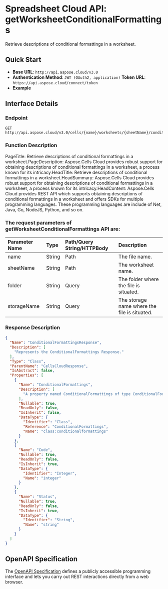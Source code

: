 # **Spreadsheet Cloud API: getWorksheetConditionalFormattings**

Retrieve descriptions of conditional formattings in a worksheet. 

## **Quick Start**

- **Base URL**: `http://api.aspose.cloud/v3.0`
- **Authentication Method**: `JWT (OAuth2, application)`  **Token URL**: `https://api.aspose.cloud/connect/token`
- **Example** 
<script src="https://gist.github.com/aspose-cells-cloud-gists/8a5b324fdf3e574dbd747c1a1e24b05d.js?file=Example30_GetWorksheetConditionalFormattings.cs"></script>

## **Interface Details**

### **Endpoint** 

```
GET http://api.aspose.cloud/v3.0/cells/{name}/worksheets/{sheetName}/conditionalFormattings
```

### **Function Description**
PageTitle:  Retrieve descriptions of conditional formattings in a worksheet.PageDescription: Aspose.Cells Cloud provides robust support for obtaining descriptions of conditional formattings in a worksheet, a process known for its intricacy.HeadTitle: Retrieve descriptions of conditional formattings in a worksheet.HeadSummary: Aspose.Cells Cloud provides robust support for obtaining descriptions of conditional formattings in a worksheet, a process known for its intricacy.HeadContent: Aspose.Cells Cloud provides REST API which supports obtaining descriptions of conditional formattings in a worksheet and offers SDKs for multiple programming languages. These programming languages are include of Net, Java, Go, NodeJS, Python, and so on.

### The request parameters of **getWorksheetConditionalFormattings** API are: 

| Parameter Name | Type | Path/Query String/HTTPBody | Description | 
| :- | :- | :- |:- | 
|name|String|Path|The file name.|
|sheetName|String|Path|The worksheet name.|
|folder|String|Query|The folder where the file is situated.|
|storageName|String|Query|The storage name where the file is situated.|


### **Response Description**
```json
{
  "Name": "ConditionalFormattingsResponse",
  "Description": [
    "Represents the ConditionalFormattings Response."
  ],
  "Type": "Class",
  "ParentName": "CellsCloudResponse",
  "IsAbstract": false,
  "Properties": [
    {
      "Name": "ConditionalFormattings",
      "Description": [
        "A property named ConditionalFormattings of type ConditionalFormattings is defined with both getter and setter methods in the class."
      ],
      "Nullable": true,
      "ReadOnly": false,
      "IsInherit": false,
      "DataType": {
        "Identifier": "Class",
        "Reference": "ConditionalFormattings",
        "Name": "class:conditionalformattings"
      }
    },
    {
      "Name": "Code",
      "Nullable": true,
      "ReadOnly": false,
      "IsInherit": true,
      "DataType": {
        "Identifier": "Integer",
        "Name": "integer"
      }
    },
    {
      "Name": "Status",
      "Nullable": true,
      "ReadOnly": false,
      "IsInherit": true,
      "DataType": {
        "Identifier": "String",
        "Name": "string"
      }
    }
  ]
}
```

## OpenAPI Specification

The [OpenAPI Specification](https://reference.aspose.cloud/cells/#/ConditionalFormattingsController/GetWorksheetConditionalFormattings) defines a publicly accessible programming interface and lets you carry out REST interactions directly from a web browser.

